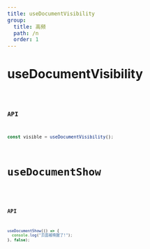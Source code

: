 ```yaml
---
title: useDocumentVisibility
group:
  title: 高频
  path: /n
  order: 1
---
```


# useDocumentVisibility

<code src="./demos/demo1.tsx"/>

### API

```typescript
const visible = useDocumentVisibility();
```

# useDocumentShow

<code src="./demos/demo2.tsx"/>

### API

```typescript
useDocumentShow(() => {
  console.log("页面被唤醒了!");
}, false);
```
